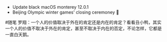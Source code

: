 - Update black macOS monterey 12.0.1
- Beijing Olympic winter games' closing ceremoney 🎉

#随笔
罗翔：一个人的价值取决于外在的肯定还是内在的肯定？看看丑小鸭，其实一个人的价值不取决于外在的肯定，甚至不取决于内在的否定，不论怎样，它都是一直白天鹅。